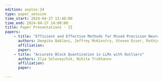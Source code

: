 ```yaml
---
edition: asplos-24
type: paper_session
time_start: 2024-04-27 13:40:00
time_end: 2024-04-27 14:00:00
title: Paper Presentations - II
papers: 
    - title: "Efficient and Effective Methods for Mixed Precision Neural Network Quantization for Faster, Energy-efficient Inference"
      authors: Deepika Bablani, Jeffrey McKinstry, Steven Esser, Rathinakumar Appuswamy, Dharmendra Modha 
      affiliation:
      paper: 
    - title: "Accurate Block Quantization in LLMs with Outliers"
      authors: Ilya Soloveychik, Nikita Trukhanov
      affiliation: 
      paper: 
      
---
```

 
